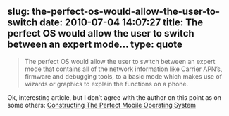slug: the-perfect-os-would-allow-the-user-to-switch
date: 2010-07-04 14:07:27
title: The perfect OS would allow the user to switch between an expert mode...
type: quote
---

> The perfect OS would allow the user to switch between an expert mode that contains all of the network information like Carrier APN’s, firmware and debugging tools, to a basic mode which makes use of wizards or graphics to explain the functions on a phone.

Ok, interesting article, but I don’t agree with the author on this point as on some others: [Constructing The Perfect Mobile Operating System](http://thenextweb.com/mobile/2010/07/02/constructing-the-perfect-mobile-operating-system/)
